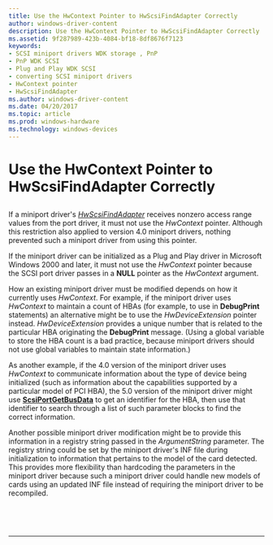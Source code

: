 ```yaml
---
title: Use the HwContext Pointer to HwScsiFindAdapter Correctly
author: windows-driver-content
description: Use the HwContext Pointer to HwScsiFindAdapter Correctly
ms.assetid: 9f287989-423b-4084-bf18-8df8676f7123
keywords:
- SCSI miniport drivers WDK storage , PnP
- PnP WDK SCSI
- Plug and Play WDK SCSI
- converting SCSI miniport drivers
- HwContext pointer
- HwScsiFindAdapter
ms.author: windows-driver-content
ms.date: 04/20/2017
ms.topic: article
ms.prod: windows-hardware
ms.technology: windows-devices
---
```


# Use the HwContext Pointer to HwScsiFindAdapter Correctly


## <span id="ddk_use_the_hwcontext_pointer_to_hwscsifindadapter_correctly_kg"></span><span id="DDK_USE_THE_HWCONTEXT_POINTER_TO_HWSCSIFINDADAPTER_CORRECTLY_KG"></span>


If a miniport driver's [*HwScsiFindAdapter*](https://msdn.microsoft.com/library/windows/hardware/ff557300) receives nonzero access range values from the port driver, it must not use the *HwContext* pointer. Although this restriction also applied to version 4.0 miniport drivers, nothing prevented such a miniport driver from using this pointer.

If the miniport driver can be initialized as a Plug and Play driver in Microsoft Windows 2000 and later, it must not use the *HwContext* pointer because the SCSI port driver passes in a **NULL** pointer as the *HwContext* argument.

How an existing miniport driver must be modified depends on how it currently uses *HwContext*. For example, if the miniport driver uses *HwContext* to maintain a count of HBAs (for example, to use in **DebugPrint** statements) an alternative might be to use the *HwDeviceExtension* pointer instead. *HwDeviceExtension* provides a unique number that is related to the particular HBA originating the **DebugPrint** message. (Using a global variable to store the HBA count is a bad practice, because miniport drivers should not use global variables to maintain state information.)

As another example, if the 4.0 version of the miniport driver uses *HwContext* to communicate information about the type of device being initialized (such as information about the capabilities supported by a particular model of PCI HBA), the 5.0 version of the miniport driver might use [**ScsiPortGetBusData**](https://msdn.microsoft.com/library/windows/hardware/ff564624) to get an identifier for the HBA, then use that identifier to search through a list of such parameter blocks to find the correct information.

Another possible miniport driver modification might be to provide this information in a registry string passed in the *ArgumentString* parameter. The registry string could be set by the miniport driver's INF file during initialization to information that pertains to the model of the card detected. This provides more flexibility than hardcoding the parameters in the miniport driver because such a miniport driver could handle new models of cards using an updated INF file instead of requiring the miniport driver to be recompiled.

 

 


--------------------


